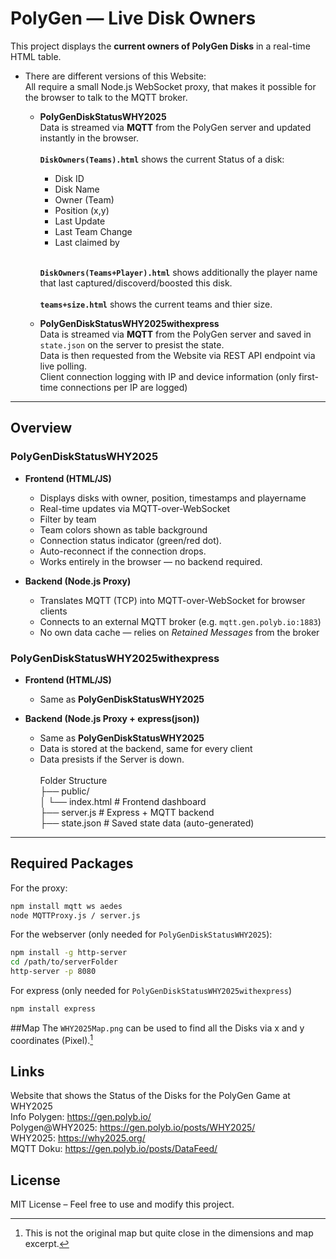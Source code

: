 # PolyGen — Live Disk Owners

This project displays the **current owners of PolyGen Disks** in a real-time HTML table.

- There are different versions of this Website:
<br>All require a small Node.js WebSocket proxy, that makes it possible for the browser to talk to the MQTT broker.

  - **PolyGenDiskStatusWHY2025**
    <br>Data is streamed via **MQTT** from the PolyGen server and updated instantly in the browser. <br>
 <br> **`DiskOwners(Teams).html`** shows the current Status of a disk:
      - Disk ID
      - Disk Name
      - Owner (Team)
      - Position (x,y)
      - Last Update
      - Last Team Change
      - Last claimed by
   
    <br>**`DiskOwners(Teams+Player).html`** shows additionally the player name that last captured/discoverd/boosted this disk. <br>
   <br>**`teams+size.html`** shows the current teams and thier size.

  - **PolyGenDiskStatusWHY2025withexpress**
    <br>Data is streamed via **MQTT** from the PolyGen server and saved in `state.json` on the server to presist the state.
    <br>Data is then requested from the Website via REST API endpoint via live polling.
    <br>Client connection logging with IP and device information (only first-time connections per IP are logged)
    


---

## Overview
### PolyGenDiskStatusWHY2025
- **Frontend (HTML/JS)**  
  - Displays disks with owner, position, timestamps and playername
  - Real-time updates via MQTT-over-WebSocket  
  - Filter by team  
  - Team colors shown as table background
  - Connection status indicator (green/red dot).
  - Auto-reconnect if the connection drops.
  - Works entirely in the browser — no backend required.

- **Backend (Node.js Proxy)**  
  - Translates MQTT (TCP) into MQTT-over-WebSocket for browser clients  
  - Connects to an external MQTT broker (e.g. `mqtt.gen.polyb.io:1883`)  
  - No own data cache — relies on *Retained Messages* from the broker

 ### PolyGenDiskStatusWHY2025withexpress
- **Frontend (HTML/JS)**
  - Same as **PolyGenDiskStatusWHY2025**

- **Backend (Node.js Proxy + express(json))**  
  - Same as **PolyGenDiskStatusWHY2025**
  - Data is stored at the backend, same for every client
  - Data presists if the Server is down.
<br><br> Folder Structure
<br>├── public/
<br>│ └── index.html # Frontend dashboard
<br>├── server.js # Express + MQTT backend
<br>├── state.json # Saved state data (auto-generated)
 
---

## Required Packages
For the proxy:
```bash
npm install mqtt ws aedes
node MQTTProxy.js / server.js
````

For the webserver (only needed for `PolyGenDiskStatusWHY2025`):
```bash
npm install -g http-server
cd /path/to/serverFolder
http-server -p 8080
```

For express (only needed for `PolyGenDiskStatusWHY2025withexpress`)
```bash
npm install express
````

##Map
The `WHY2025Map.png` can be used to find all the Disks via x and y coordinates (Pixel).[^1]
[^1]: This is not the original map but quite close in the dimensions and map excerpt.



## Links
Website that shows the Status of the Disks for the PolyGen Game at WHY2025
<br>Info Polygen: https://gen.polyb.io/
<br>Polygen@WHY2025: https://gen.polyb.io/posts/WHY2025/
<br>WHY2025: https://why2025.org/
<br>MQTT Doku: https://gen.polyb.io/posts/DataFeed/

## License
MIT License – Feel free to use and modify this project.
